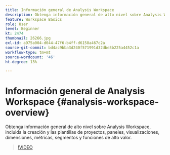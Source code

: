 ```yaml
---
title: Información general de Analysis Workspace
description: Obtenga información general de alto nivel sobre Analysis Workspace, incluida la creación y las plantillas de proyectos, paneles, visualizaciones, dimensiones, métricas, segmentos y funciones de alto valor.
feature: Workspace Basics
role: User
level: Beginner
kt: 2474
thumbnail: 26266.jpg
exl-id: a975a004-d044-47f6-b4ff-d6158a467c2a
source-git-commit: bd4ac9bba3d240f571991d32dbe3b225a4452c1a
workflow-type: tm+mt
source-wordcount: '46'
ht-degree: 13%

---
```


# Información general de Analysis Workspace {#analysis-workspace-overview}

Obtenga información general de alto nivel sobre Analysis Workspace, incluida la creación y las plantillas de proyectos, paneles, visualizaciones, dimensiones, métricas, segmentos y funciones de alto valor.

>[!VIDEO](https://video.tv.adobe.com/v/26266/?quality=12)
